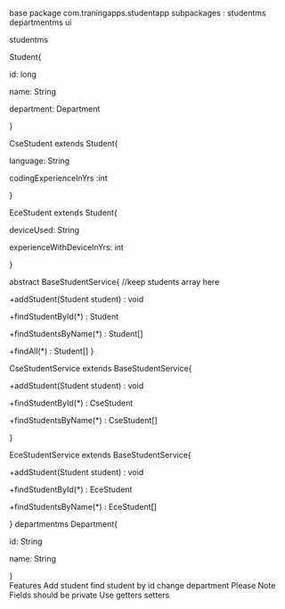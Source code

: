 base package com.traningapps.studentapp
subpackages :
studentms
departmentms
ui  

studentms

Student{

id: long

name: String

department: Department


}


CseStudent extends Student{

language: String

codingExperienceInYrs :int

}


EceStudent extends Student{

deviceUsed: String

experienceWithDeviceInYrs: int

}


abstract BaseStudentService{
//keep students array here

+addStudent(Student student) : void

+findStudentById(*) : Student

+findStudentsByName(*) : Student[]

+findAll(*) : Student[]
}

CseStudentService extends BaseStudentService{

+addStudent(Student student) : void

+findStudentById(*) : CseStudent

+findStudentsByName(*) : CseStudent[]


}

EceStudentService extends BaseStudentService{

+addStudent(Student student) : void

+findStudentById(*) : EceStudent

+findStudentsByName(*) : EceStudent[]

}
departmentms
Department{

id: String

name: String


}                  
Features
Add student
find student by id
change department
Please Note
Fields should be private
Use getters setters